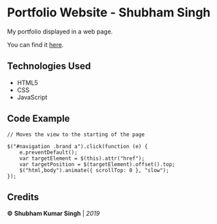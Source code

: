 
# Portfolio Website - Shubham Singh

My portfolio displayed in a web page. 

You can find it [here](https://shubham0812.github.io/).


## Technologies Used
- HTML5
- CSS
- JavaScript


## Code Example

    // Moves the view to the starting of the page
    
    $("#navigation .brand a").click(function (e) {
	    e.preventDefault();
	    var targetElement = $(this).attr("href");
	    var targetPosition = $(targetElement).offset().top;
	    $("html,body").animate({ scrollTop: 0 }, "slow");
    });


## Credits

**©** **Shubham Kumar Singh** | *2019*

